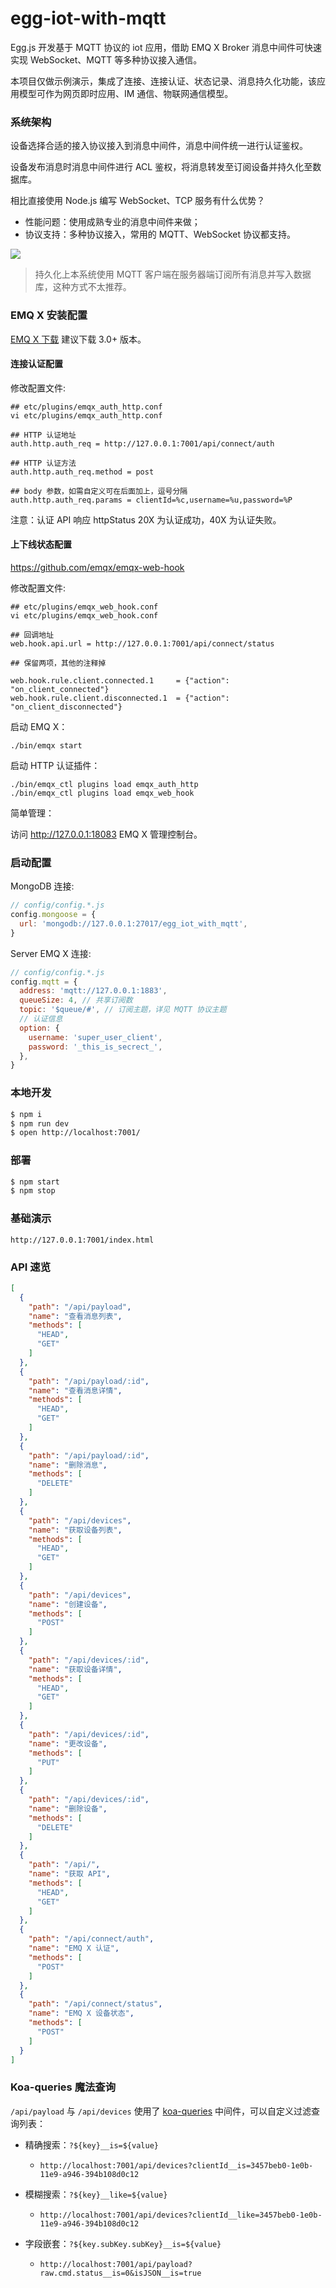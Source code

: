 # egg-iot-with-mqtt

Egg.js 开发基于 MQTT 协议的 iot 应用，借助 EMQ X Broker 消息中间件可快速实现 WebSocket、MQTT 等多种协议接入通信。

本项目仅做示例演示，集成了连接、连接认证、状态记录、消息持久化功能，该应用模型可作为网页即时应用、IM 通信、物联网通信模型。

### 系统架构

设备选择合适的接入协议接入到消息中间件，消息中间件统一进行认证鉴权。

设备发布消息时消息中间件进行 ACL 鉴权，将消息转发至订阅设备并持久化至数据库。

相比直接使用 Node.js 编写 WebSocket、TCP 服务有什么优势？

- 性能问题：使用成熟专业的消息中间件来做；
- 协议支持：多种协议接入，常用的 MQTT、WebSocket 协议都支持。


![](./docs/_assets/topology.png)

> 持久化上本系统使用 MQTT 客户端在服务器端订阅所有消息并写入数据库，这种方式不太推荐。


### EMQ X 安装配置

[EMQ X 下载](http://emqtt.com/downloads) 建议下载 3.0+ 版本。

#### 连接认证配置

修改配置文件:

```
## etc/plugins/emqx_auth_http.conf
vi etc/plugins/emqx_auth_http.conf
```

```
## HTTP 认证地址
auth.http.auth_req = http://127.0.0.1:7001/api/connect/auth

## HTTP 认证方法
auth.http.auth_req.method = post

## body 参数，如需自定义可在后面加上，逗号分隔
auth.http.auth_req.params = clientId=%c,username=%u,password=%P

```

注意：认证 API 响应 httpStatus 20X 为认证成功，40X 为认证失败。


#### 上下线状态配置


https://github.com/emqx/emqx-web-hook

修改配置文件:

```
## etc/plugins/emqx_web_hook.conf
vi etc/plugins/emqx_web_hook.conf
```

```
## 回调地址
web.hook.api.url = http://127.0.0.1:7001/api/connect/status

## 保留两项，其他的注释掉

web.hook.rule.client.connected.1     = {"action": "on_client_connected"}
web.hook.rule.client.disconnected.1  = {"action": "on_client_disconnected"}

```



启动 EMQ X：
```
./bin/emqx start
```

启动 HTTP 认证插件：
```
./bin/emqx_ctl plugins load emqx_auth_http
./bin/emqx_ctl plugins load emqx_web_hook
```

简单管理：

访问 http://127.0.0.1:18083 EMQ X 管理控制台。


### 启动配置

MongoDB 连接:
```js
// config/config.*.js
config.mongoose = {
  url: 'mongodb://127.0.0.1:27017/egg_iot_with_mqtt',
}
```

Server EMQ X 连接:
```js
// config/config.*.js
config.mqtt = {
  address: 'mqtt://127.0.0.1:1883',
  queueSize: 4, // 共享订阅数
  topic: '$queue/#', // 订阅主题，详见 MQTT 协议主题
  // 认证信息
  option: {
    username: 'super_user_client',
    password: '_this_is_secrect_',
  },
}
```



### 本地开发

```bash
$ npm i
$ npm run dev
$ open http://localhost:7001/
```

### 部署

```bash
$ npm start
$ npm stop
```

### 基础演示

```
http://127.0.0.1:7001/index.html
```


### API 速览

```json
[
  {
    "path": "/api/payload",
    "name": "查看消息列表",
    "methods": [
      "HEAD",
      "GET"
    ]
  },
  {
    "path": "/api/payload/:id",
    "name": "查看消息详情",
    "methods": [
      "HEAD",
      "GET"
    ]
  },
  {
    "path": "/api/payload/:id",
    "name": "删除消息",
    "methods": [
      "DELETE"
    ]
  },
  {
    "path": "/api/devices",
    "name": "获取设备列表",
    "methods": [
      "HEAD",
      "GET"
    ]
  },
  {
    "path": "/api/devices",
    "name": "创建设备",
    "methods": [
      "POST"
    ]
  },
  {
    "path": "/api/devices/:id",
    "name": "获取设备详情",
    "methods": [
      "HEAD",
      "GET"
    ]
  },
  {
    "path": "/api/devices/:id",
    "name": "更改设备",
    "methods": [
      "PUT"
    ]
  },
  {
    "path": "/api/devices/:id",
    "name": "删除设备",
    "methods": [
      "DELETE"
    ]
  },
  {
    "path": "/api/",
    "name": "获取 API",
    "methods": [
      "HEAD",
      "GET"
    ]
  },
  {
    "path": "/api/connect/auth",
    "name": "EMQ X 认证",
    "methods": [
      "POST"
    ]
  },
  {
    "path": "/api/connect/status",
    "name": "EMQ X 设备状态",
    "methods": [
      "POST"
    ]
  }
]
```

### Koa-queries 魔法查询

`/api/payload` 与 `/api/devices` 使用了 [koa-queries](https://www.npmjs.com/package/koa-queries) 中间件，可以自定义过滤查询列表：

- 精确搜索：`?${key}__is=${value}` 
   - `http://localhost:7001/api/devices?clientId__is=3457beb0-1e0b-11e9-a946-394b108d0c12`
 
- 模糊搜索：`?${key}__like=${value}`
   - `http://localhost:7001/api/devices?clientId__like=3457beb0-1e0b-11e9-a946-394b108d0c12`

- 字段嵌套：`?${key.subKey.subKey}__is=${value}`
   - `http://localhost:7001/api/payload?raw.cmd.status__is=0&isJSON__is=true`
